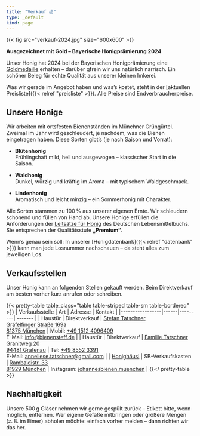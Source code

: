 ```yaml
---
title: "Verkauf 💰"
type: _default
kind: page
---
```

{{< fig src="verkauf-2024.jpg" size="600x600" >}}

**Ausgezeichnet mit Gold – Bayerische Honigprämierung 2024**  

Unser Honig hat 2024 bei der Bayerischen Honigprämierung eine [Goldmedaille](/auszeichnungen/2024-11-03-honigpraemierung.pdf) erhalten – darüber gfrein wir uns natürlich narrisch.
Ein schöner Beleg für echte Qualität aus unserer kleinen Imkerei.

Was wir gerade im Angebot haben und was’s kostet, steht in der [aktuellen Preisliste]({{< relref "preisliste" >}}).
Alle Preise sind Endverbraucherpreise.

## Unsere Honige

Wir arbeiten mit ortsfesten Bienenständen im Münchner Grüngürtel.
Zweimal im Jahr wird geschleudert, je nachdem, was die Bienen eingetragen haben.
Diese Sorten gibt’s (je nach Saison und Vorrat):

- **Blütenhonig**  
  Frühlingshaft mild, hell und ausgewogen – klassischer Start in die Saison.

- **Waldhonig**  
  Dunkel, würzig und kräftig im Aroma – mit typischem Waldgeschmack.

- **Lindenhonig**  
  Aromatisch und leicht minzig – ein Sommerhonig mit Charakter.

Alle Sorten stammen zu 100 % aus unserer eigenen Ernte.
Wir schleudern schonend und füllen von Hand ab.
Unsere Honige erfüllen die Anforderungen der [Leitsätze für Honig](https://www.bmel.de/SharedDocs/Downloads/DE/_Ernaehrung/Lebensmittel-Kennzeichnung/LeitsaetzeHonig.html) des Deutschen Lebensmittelbuchs.
Sie entsprechen der Qualitätsstufe **„Premium“**.

Wenn’s genau sein soll: In unserer [Honigdatenbank]({{< relref "datenbank" >}}) kann man jede Losnummer nachschauen – da steht alles zum jeweiligen Los.

## Verkaufsstellen

Unser Honig kann an folgenden Stellen gekauft werden.
Beim Direktverkauf am besten vorher kurz anrufen oder schreiben.

{{< pretty-table table_class="table table-striped table-sm table-bordered" >}}
| Verkaufsstelle  | Art  | Adresse | Kontakt |
|-----------------|------|---------| ------- |
| Haustür | Direktverkauf | [Stefan Tatschner<br>Gräfelfinger Straße 169a<br>81375 München](https://maps.app.goo.gl/CxwePVnqYxZf5y3k8) | Mobil: <a href="tel:+4915124096409">+49 1512 4096409</a><br>E-Mail: info@bienensteff.de |
| Haustür | Direktverkauf | [Familie Tatschner<br>Granitweg 20<br>94481 Grafenau](https://maps.app.goo.gl/jTKsPPaF4Zm2bUPV6) | Tel: <a href="tel:+4985523391">+49 8552 3391</a><br>E-Mail: anneliese.tatschner@gmail.com |
| [Honighäusl](http://honey.floriankreuzer.de/verkaufsstellen/) | SB-Verkaufskasten | [Rambaldistr. 33<br>81929 München](https://maps.app.goo.gl/V2AfBJat9t6mBJ1J7) | Instagram: [johannesbienen.muenchen](https://www.instagram.com/johannesbienen.muenchen/) |
{{</ pretty-table >}}

## Nachhaltigkeit

Unsere 500 g Gläser nehmen wir gerne gespült zurück – Etikett bitte, wenn möglich, entfernen.
Wer eigene Gefäße mitbringen oder größere Mengen (z. B. im Eimer) abholen möchte: einfach vorher melden – dann richten wir das her.
